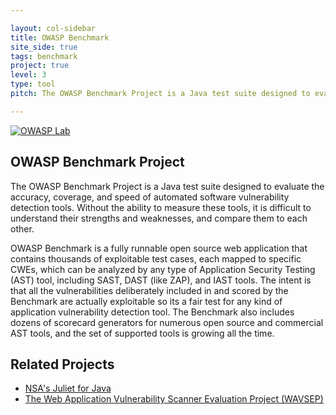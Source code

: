 ```yaml
---

layout: col-sidebar
title: OWASP Benchmark
site_side: true
tags: benchmark
project: true
level: 3
type: tool
pitch: The OWASP Benchmark Project is a Java test suite designed to evaluate the accuracy, coverage, and speed of automated software vulnerability detection tools.

---
```



<!-- rebuild 40 -->

[![OWASP Lab](https://img.shields.io/badge/owasp-lab%20project-yellow)](https://www.owasp.org/projects)

## OWASP Benchmark Project

The OWASP Benchmark Project is a Java test suite designed to evaluate the accuracy, coverage, and speed of automated software vulnerability detection tools. Without the ability to measure these tools, it is difficult to understand their strengths and weaknesses, and compare them to each other.

OWASP Benchmark is a fully runnable open source web application that contains thousands of exploitable test cases, each mapped to specific CWEs, which can be analyzed by any type of Application Security Testing (AST) tool, including SAST, DAST (like ZAP), and IAST tools. The intent is that all the vulnerabilities deliberately included in and scored by the Benchmark are actually exploitable so its a fair test for any kind of application vulnerability detection tool. The Benchmark also includes dozens of scorecard generators for numerous open source and commercial AST tools, and the set of supported tools is growing all the time.

## Related Projects
* [NSA's Juliet for Java](https://samate.nist.gov/SARD/testsuite.php)
* [The Web Application Vulnerability Scanner Evaluation Project (WAVSEP)](https://sectooladdict.blogspot.com/)
